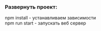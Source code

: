 ### Развернуть проект: ###
npm install - устанавливаем зависимости  
npm run start - запускать веб сервер  
